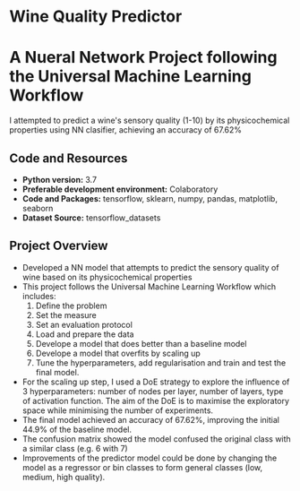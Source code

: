 # Wine Quality Predictor 
# A Nueral Network Project following the Universal Machine Learning Workflow
I attempted to predict a wine's sensory quality (1-10) by its physicochemical properties using NN clasifier, achieving an accuracy of 67.62%

## Code and Resources
* **Python version:** 3.7
* **Preferable development environment:** Colaboratory
* **Code and Packages:** tensorflow, sklearn, numpy, pandas, matplotlib, seaborn
* **Dataset Source:** tensorflow_datasets

## Project Overview
* Developed a NN model that attempts to predict the sensory quality of wine based on its physicochemical properties
* This project follows the Universal Machine Learning Workflow which includes: 
  1. Define the problem
  2. Set the measure
  3. Set an evaluation protocol
  4. Load and prepare the data
  5. Develope a model that does better than a baseline model
  6. Develope a model that overfits by scaling up
  7. Tune the hyperparameters, add regularisation and train and test the final model.
* For the scaling up step, I used a DoE strategy to explore the influence of 3 hyperparameters: number of nodes per layer, number of layers, type of activation function. The aim of the DoE is to maximise the exploratory space while minimising the number of experiments.
* The final model achieved an accuracy of 67.62%, improving the initial 44.9% of the baseline model.
* The confusion matrix showed the model confused the original class with a similar class (e.g. 6 with 7) 
* Improvements of the predictor model could be done by changing the model as a regressor or bin classes to form general classes (low, medium, high quality).


   
